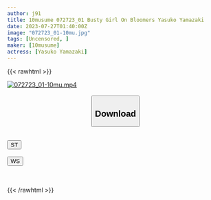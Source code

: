 ```yaml
---
author: j91
title: 10musume 072723_01 Busty Girl On Bloomers Yasuko Yamazaki
date: 2023-07-27T01:40:00Z
image: "072723_01-10mu.jpg"
tags: [Uncensored, ]
maker: [10musume]
actress: [Yasuko Yamazaki]
---
```



{{< rawhtml >}}

<div class="video" data-videoid="k07XQbZZ3LFOMb2">
    <a href="javascript:;">
        <img src="https://my.j91.asia/posts/072723_01-10mu/072723_01-10mu.jpg" width="WIDTH" height="HEIGHT" alt="072723_01-10mu.mp4" loading="lazy">
    </a>
</div>

<script type="text/javascript" src="https://j91.asia/asset/on-demand-st.js"></script>

<br>
  <link rel="stylesheet" href="https://j91.asia/asset/bs5.css">
  
  <center>
  <button class="btn btn-primary" type="button" data-bs-toggle="collapse" data-bs-target=".multi-collapse" aria-expanded="false" aria-controls="multiCollapseExample1 multiCollapseExample2"><h2>Download</h2></button></center>
</p>
<div class="row">
  <div class="col">
    <div class="collapse multi-collapse" id="multiCollapseExample1">
      <div class="card card-body">
	      	      <br>
<div class="buttons">  
<a href="https://streamtape.to/v/k07XQbZZ3LFOMb2"><button class="btn-hover color-3"><i class="fa fa-download"></i> ST</button></a></div>
    </div>
  </div>
</div>
  <div class="col">
    <div class="collapse multi-collapse" id="multiCollapseExample2">
      <div class="card card-body">
	      <br>
<div class="buttons">
    <a href="https://wolfstream.tv/95nsdppp3iii.html"><button class="btn-hover color-9"><i class="fa fa-download"></i> WS</button></a></div>
<br><br>
      </div>
    </div>
  </div>
</div>

{{< /rawhtml >}}